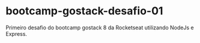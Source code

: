 # bootcamp-gostack-desafio-01 
Primeiro desafio do bootcamp gostack 8 da Rocketseat utilizando NodeJs e Express.
